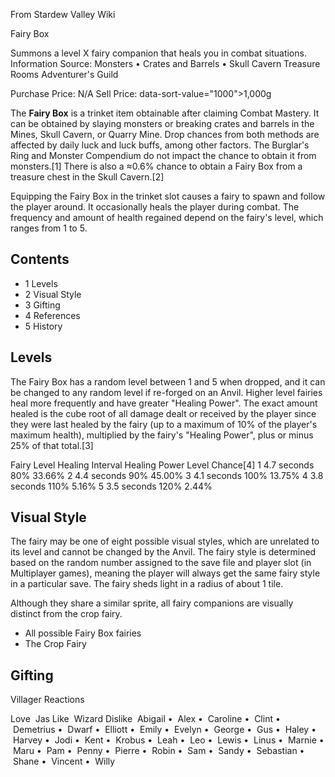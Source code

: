 From Stardew Valley Wiki

Fairy Box

Summons a level X fairy companion that heals you in combat situations. Information Source: Monsters • Crates and Barrels • Skull Cavern Treasure Rooms Adventurer's Guild

Purchase Price: N/A Sell Price: data-sort-value="1000"&gt;1,000g

The **Fairy Box** is a trinket item obtainable after claiming Combat Mastery. It can be obtained by slaying monsters or breaking crates and barrels in the Mines, Skull Cavern, or Quarry Mine. Drop chances from both methods are affected by daily luck and luck buffs, among other factors. The Burglar's Ring and Monster Compendium do not impact the chance to obtain it from monsters.\[1] There is also a ≈0.6% chance to obtain a Fairy Box from a treasure chest in the Skull Cavern.\[2]

Equipping the Fairy Box in the trinket slot causes a fairy to spawn and follow the player around. It occasionally heals the player during combat. The frequency and amount of health regained depend on the fairy's level, which ranges from 1 to 5.

## Contents

- 1 Levels
- 2 Visual Style
- 3 Gifting
- 4 References
- 5 History

## Levels

The Fairy Box has a random level between 1 and 5 when dropped, and it can be changed to any random level if re-forged on an Anvil. Higher level fairies heal more frequently and have greater "Healing Power". The exact amount healed is the cube root of all damage dealt or received by the player since they were last healed by the fairy (up to a maximum of 10% of the player's maximum health), multiplied by the fairy's "Healing Power", plus or minus 25% of that total.\[3]

Fairy Level Healing Interval Healing Power Level Chance\[4] 1 4.7 seconds 80% 33.66% 2 4.4 seconds 90% 45.00% 3 4.1 seconds 100% 13.75% 4 3.8 seconds 110% 5.16% 5 3.5 seconds 120% 2.44%

## Visual Style

The fairy may be one of eight possible visual styles, which are unrelated to its level and cannot be changed by the Anvil. The fairy style is determined based on the random number assigned to the save file and player slot (in Multiplayer games), meaning the player will always get the same fairy style in a particular save. The fairy sheds light in a radius of about 1 tile.

Although they share a similar sprite, all fairy companions are visually distinct from the crop fairy.

- All possible Fairy Box fairies
- The Crop Fairy

## Gifting

Villager Reactions

Love  Jas Like  Wizard Dislike  Abigail •  Alex •  Caroline •  Clint •  Demetrius •  Dwarf •  Elliott •  Emily •  Evelyn •  George •  Gus •  Haley •  Harvey •  Jodi •  Kent •  Krobus •  Leah •  Leo •  Lewis •  Linus •  Marnie •  Maru •  Pam •  Penny •  Pierre •  Robin •  Sam •  Sandy •  Sebastian •  Shane •  Vincent •  Willy